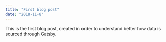 ```yaml
---
title: "First blog post"
date: "2018-11-8"
---
```


This is the first blog post, created in order to understand better how data is sourced through Gatsby.